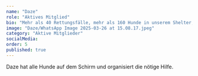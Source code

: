 ```yaml
---
name: "Daze"
role: "Aktives Mitglied"
bio: "Mehr als 40 Rettungsfälle, mehr als 160 Hunde in unserem Shelter, unzählige Hunde in unserer Feeding-Runde und dir fehlt ein Name? Frag Daze! Sie hat sie alle auf dem Schirm. Jeder Hund, der noch kastriert werden muss, der verletzt ist, der plötzlich sein Futter verweigert, der plötzlich nicht auftaucht – sie bemerkt ihn und organisiert die nötige Hilfe. Ohne sie wären wir verloren. Außerdem zaubert sie aus den schlechtesten Videos, die wir aus Indonesien bekommen beeindruckende Instagram-Stories. Sie ist unersetzlich wenn es darum geht, die Hunde sichtbar zu machen."
image: "Daze/WhatsApp Image 2025-03-26 at 15.08.17.jpeg"
category: "Aktive Mitglieder"
socialMedia:
order: 5
published: true
---
```


Daze hat alle Hunde auf dem Schirm und organisiert die nötige Hilfe. 